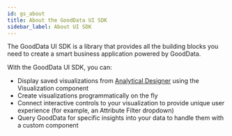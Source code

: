```yaml
---
id: gs_about
title: About the GoodData UI SDK
sidebar_label: About UI SDK
---
```


The GoodData UI SDK is a library that provides all the building blocks you need to create a smart business application powered by GoodData.

With the GoodData UI SDK, you can:

- Display saved visualizations from [Analytical Designer](https://secure.gooddata.com/analyze) using the Visualization component
- Create visualizations programmatically on the fly
- Connect interactive controls to your visualization to provide unique user experience (for example, an Attribute Filter dropdown)
- Query GoodData for specific insights into your data to handle them with a custom component